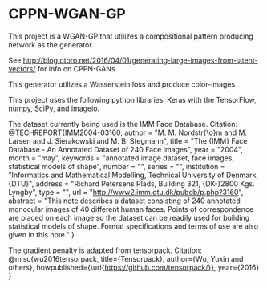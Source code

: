 # CPPN-WGAN-GP
This project is a WGAN-GP that utilizes a compositional pattern producing network as the generator.

See http://blog.otoro.net/2016/04/01/generating-large-images-from-latent-vectors/ for info on CPPN-GANs

This generator utilizes a Wasserstein loss and produce color-images








This project uses the following python libraries: Keras with the TensorFlow, numpy, SciPy, and imageio.

The dataset currently being used is the IMM Face Database. Citation:
@TECHREPORT\{IMM2004-03160,
    author       = "M. M. Nordstr{\o}m and M. Larsen and J. Sierakowski and M. B. Stegmann",
    title        = "The {IMM} Face Database - An Annotated Dataset of 240 Face Images",
    year         = "2004",
    month        = "may",
    keywords     = "annotated image dataset, face images, statistical models of shape",
    number       = "",
    series       = "",
    institution  = "Informatics and Mathematical Modelling, Technical University of Denmark, {DTU}",
    address      = "Richard Petersens Plads, Building 321, {DK-}2800 Kgs. Lyngby",
    type         = "",
    url          = "http://www2.imm.dtu.dk/pubdb/p.php?3160",
    abstract     = "This note describes a dataset consisting of 240 annotated monocular images of 40 different human faces. Points of correspondence are placed on each image so the dataset can be readily used for building statistical models of shape. Format specifications and terms of use are also given in this note."
}
 
The gradient penalty is adapted from tensorpack. Citation:
            @misc{wu2016tensorpack,
		   title={Tensorpack},
		   author={Wu, Yuxin and others},
		   howpublished={\url{https://github.com/tensorpack/}},
		   year={2016}
		 }
